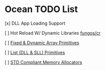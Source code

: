 # Ocean TODO List

[x] DLL App Loading Support

[ ] Hot Reload W/ Dynamic Libraries [fungos/cr](https://github.com/fungos/cr)

[ ] [Fixed & Dynamic Array Primitives](../Ocean/src/Ocean/Primitives/Array.hpp)

[ ] [List (DLL & SLL) Primitives](../Ocean/src/Ocean/Primitives/List.hpp)

[ ] [STD Compliant Memory Allocators](../Ocean/src/Ocean/Primitives/Memory.hpp)
